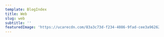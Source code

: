 ```yaml
---
template: BlogIndex
title: Web
slug: web
subtitle: ''
featuredImage: 'https://ucarecdn.com/83a3c73d-f234-4086-9fad-cee3a9626230/'
---
```


